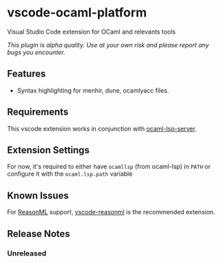 # vscode-ocaml-platform

Visual Studio Code extension for OCaml and relevants tools

*This plugin is alpha quality. Use at your own risk and please report any bugs
you encounter.*

## Features

* Syntax highlighting for menhir, dune, ocamlyacc files.

## Requirements

This vscode extension works in conjunction with
[ocaml-lsp-server](https://github.com/ocaml/ocaml-lsp).

## Extension Settings

For now, it's required to either have `ocamllsp` (from ocaml-lsp) in `PATH` or
configure it with the `ocaml.lsp.path` variable

## Known Issues

For [ReasonML](https://reasonml.github.io) support,
[vscode-reasonml](https://github.com/reasonml-editor/vscode-reasonml) is the
recommended extension.

## Release Notes

### Unreleased

